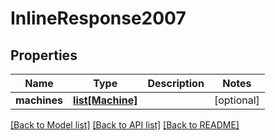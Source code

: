 # InlineResponse2007

## Properties
Name | Type | Description | Notes
------------ | ------------- | ------------- | -------------
**machines** | [**list[Machine]**](Machine.md) |  | [optional] 

[[Back to Model list]](../README.md#documentation-for-models) [[Back to API list]](../README.md#documentation-for-api-endpoints) [[Back to README]](../README.md)


